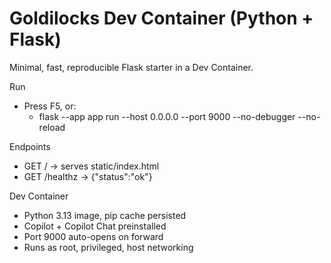 # Goldilocks Dev Container (Python + Flask)

Minimal, fast, reproducible Flask starter in a Dev Container.

Run

- Press F5, or:
  - flask --app app run --host 0.0.0.0 --port 9000 --no-debugger --no-reload

Endpoints

- GET / -> serves static/index.html
- GET /healthz -> {"status":"ok"}

Dev Container

- Python 3.13 image, pip cache persisted
- Copilot + Copilot Chat preinstalled
- Port 9000 auto-opens on forward
- Runs as root, privileged, host networking
